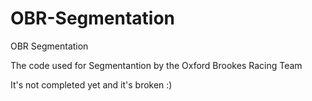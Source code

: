 # OBR-Segmentation
OBR Segmentation

The code used for Segmentantion by the Oxford Brookes Racing Team

It's not completed yet and it's broken :)
